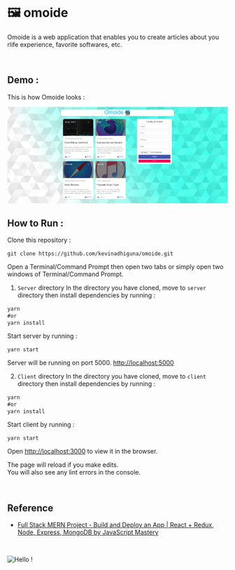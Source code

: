 # 🖼️ omoide

Omoide is a web application that enables you to create articles about you rlife experience, favorite softwares, etc.

<br />

## Demo :

This is how Omoide looks :<br>

<img src="https://raw.githubusercontent.com/kevinadhiguna/omoide/master/demo/app-only.png" />

<br />

## How to Run :

Clone this repository :
```
git clone https://github.com/kevinadhiguna/omoide.git
```

Open a Terminal/Command Prompt then open two tabs or simply open two windows of Terminal/Command Prompt.

1) `Server` directory
In the directory you have cloned, move to `server` directory then install dependencies by running :

```
yarn
#or
yarn install
```

Start server by running :
```
yarn start
```

Server will be running on port 5000. [http://localhost:5000](http://localhost:5000)

2) `Client` directory
In the directory you have cloned, move to `client` directory then install dependencies by running :

```
yarn
#or
yarn install
```

Start client by running :

```
yarn start
```

Open [http://localhost:3000](http://localhost:3000) to view it in the browser.

The page will reload if you make edits.\
You will also see any lint errors in the console.

<br />

## Reference

- [Full Stack MERN Project - Build and Deploy an App | React + Redux, Node, Express, MongoDB by JavaScript Mastery](https://www.youtube.com/watch?v=ngc9gnGgUdA&list=PL6QREj8te1P7VSwhrMf3D3Xt4V6_SRkhu)

<br />

![Hello !](https://api.visitorbadge.io/api/VisitorHit?user=kevinadhiguna&repo=omoide&label=thanks%20for%20dropping%20in%20!&labelColor=%23000000&countColor=%23FFFFFF)
